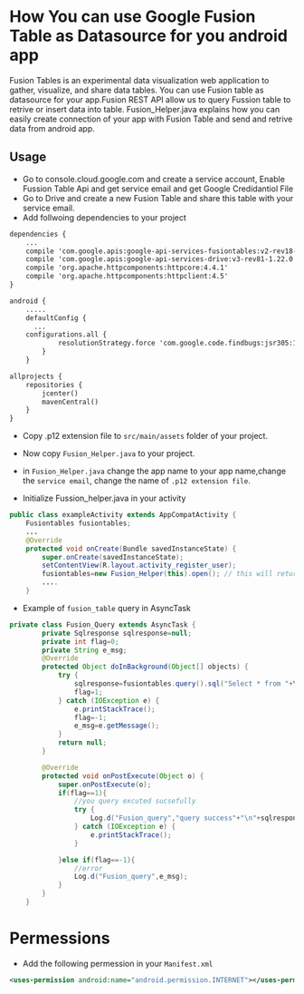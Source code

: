 # How You can use Google Fusion Table as Datasource for you android app
Fusion Tables is an experimental data visualization web application to gather, visualize, and share data tables. You can use Fusion table as datasource for your app.Fusion REST API allow us to query Fussion table to retrive or insert data into table. Fusion_Helper.java explains how you  can easily create connection of your app with Fusion Table and send and retrive data from android app.

Usage
--------
* Go to console.cloud.google.com and create a service account, Enable Fussion Table Api and get service email and get Google Credidantiol File
* Go to Drive and create a new Fusion Table and share this table with your service email.
* Add follwoing dependencies to your project
```xml
dependencies {
    ...
    compile 'com.google.apis:google-api-services-fusiontables:v2-rev18-1.22.0'
    compile 'com.google.apis:google-api-services-drive:v3-rev81-1.22.0'
    compile 'org.apache.httpcomponents:httpcore:4.4.1'
    compile 'org.apache.httpcomponents:httpclient:4.5'
}
```
```xml
android {
    .....
    defaultConfig {
      ...
    configurations.all {
            resolutionStrategy.force 'com.google.code.findbugs:jsr305:1.3.9'
        }
    }
```
    
```xml
allprojects {
    repositories {
        jcenter()
        mavenCentral()
    }
}
```
* Copy .p12 extension file to ```src/main/assets``` folder of your project.
* Now copy ```Fusion_Helper.java``` to your project.
* in ```Fusion_Helper.java``` change the app name to your app name,change the ```service email```, change the name of ```.p12 extension file```.

* Initialize Fussion_helper.java in your activity
```java
public class exampleActivity extends AppCompatActivity {
    Fusiontables fusiontables;
    ...
    @Override
    protected void onCreate(Bundle savedInstanceState) {
        super.onCreate(savedInstanceState);
        setContentView(R.layout.activity_register_user);
        fusiontables=new Fusion_Helper(this).open(); // this will return a Fussion Table instance whcih you can 
        ....
    }
```

* Example of ```fusion_table``` query in AsyncTask
```java
private class Fusion_Query extends AsyncTask {
        private Sqlresponse sqlresponse=null;
        private int flag=0;
        private String e_msg;
        @Override
        protected Object doInBackground(Object[] objects) {
            try {
                sqlresponse=fusiontables.query().sql("Select * from "+YOUR_TABLE_ID+" ;").execute();
                flag=1;
            } catch (IOException e) {
                e.printStackTrace();
                flag=-1;
                e_msg=e.getMessage();
            }
            return null;
        }

        @Override
        protected void onPostExecute(Object o) {
            super.onPostExecute(o);
            if(flag==1){
                //you query excuted sucsefully
                try {
                    Log.d("Fusion_query","query success"+"\n"+sqlresponse.toPrettyString());
                } catch (IOException e) {
                    e.printStackTrace();
                }

            }else if(flag==-1){
                //error
                Log.d("Fusion_query",e_msg);
            }
        }
    }
```
Permessions
===========
* Add the following permession in your ```Manifest.xml```
```xml
<uses-permission android:name="android.permission.INTERNET"></uses-permission> 
````




